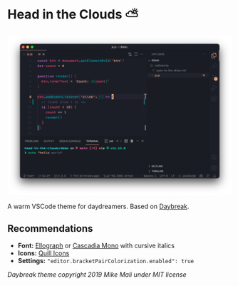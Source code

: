 # Head in the Clouds ⛅️

![](showcase.png)

A warm VSCode theme for daydreamers. Based on [Daybreak](https://daybreaktheme.com/).

## Recommendations

* **Font:** [Ellograph](https://connary.com/ellograph.html) or [Cascadia Mono](https://github.com/microsoft/cascadia-code) with cursive italics
* **Icons:** [Quill Icons](https://marketplace.visualstudio.com/items?itemName=cdonohue.quill-icons)
* **Settings:** `"editor.bracketPairColorization.enabled": true`

_Daybreak theme copyright 2019 Mike Mali under MIT license_
